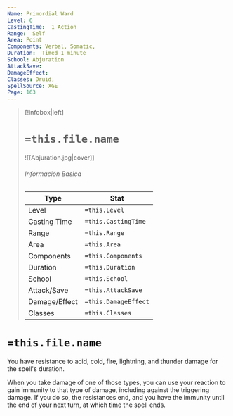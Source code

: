 ```yaml
---
Name: Primordial Ward
Level: 6
CastingTime:  1 Action 
Range:  Self
Area: Point
Components: Verbal, Somatic, 
Duration:  Timed 1 minute
School: Abjuration
AttackSave: 
DamageEffect: 
Classes: Druid, 
SpellSource: XGE
Page: 163
---
```


>[!infobox|left]
># `=this.file.name`
>![[Abjuration.jpg|cover]]
> ###### Información Basica
> Type |  Stat |
> ---|---|
> Level | `=this.Level` |
> Casting Time | `=this.CastingTime` |
> Range | `=this.Range` |
> Area | `=this.Area` |
> Components | `=this.Components` |
> Duration | `=this.Duration` |
> School | `=this.School` |
> Attack/Save | `=this.AttackSave` |
> Damage/Effect | `=this.DamageEffect` |
> Classes | `=this.Classes` |

# `=this.file.name`
You have resistance to acid, cold, fire, lightning, and thunder damage for the spell&#x27;s duration.

When you take damage of one of those types, you can use your reaction to gain immunity to that type of damage, including against the triggering damage. If you do so, the resistances end, and you have the immunity until the end of your next turn, at which time the spell ends.



 


 


